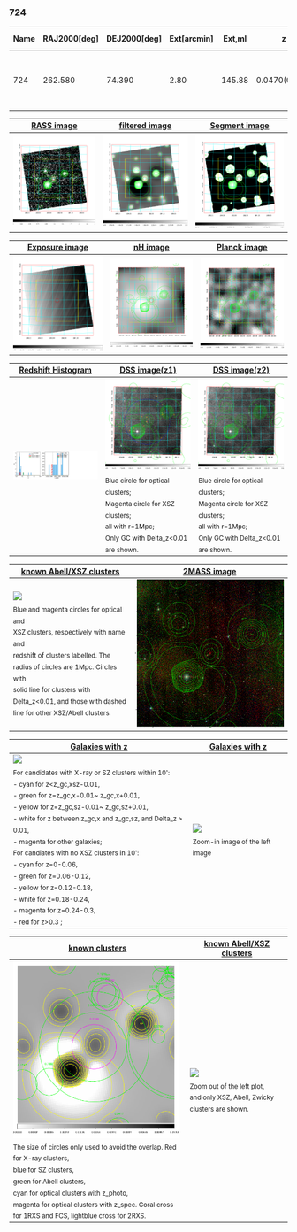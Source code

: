 <div STYLE="page-break-after: always;"></div>

### 724

|Name|RAJ2000[deg]|DEJ2000[deg] |Ext[arcmin]| Ext,ml | z | z_src| C|GC(XSZ,Delta_z<0.01)| GC(OPT,Delta_z<0.01)|GC| R_sig[arcmin] | R500[arcmin] | R500[Mpc]| CRsig[c/s] | CR500[c/s] |L500[1E44 erg/s]|F500[1E-12 erg/s/cm^2]| M500[1E14 Msun]|Tx[keV]|Cnt_sig|Beta|Rc[arcmin]|Comment|Alias|
|---|---|---|---|---|---|------|---|--------|---------|----------|---|---|---|---|---|---|---|---|---|---|---|---|---|---|
|724| 262.580| 74.390| 2.80| 145.88| 0.0470(0.005)| z1, z_opt| S| -| N| MCXC, N| 28.156| 11.966| 0.662| 0.223(0.026)| 0.204(0.024)| 0.181(0.023)| 3.484(0.438)| 0.86(0.06)| 1.98(0.08)| 2638.5| 0.503(-0.002+0.005)| 3.377(-0.172+0.188)| An X-ray cluster with $z$ = 0.11 and offset = 0.06 Mpc| k357|

|[RASS image](../image/724/724_img.pdf)|[filtered image](../image/724/724_fil.pdf)|[Segment image](../image/724/724_seg.pdf)|
|-------------------|--------------------|-------------------|
| <img src="../image/724/724_img.png" width="300">  | <img src="../image/724/724_fil.png" width="300">   | <img src="../image/724/724_seg.png" width="300">  |

|[Exposure image](../image/724/724_mex.pdf)| [nH image](../image/724/724_nh.pdf)| [Planck image](../image/724/724_p.pdf)|
|-------------------|--------------------|-------------------|
|<img src="../image/724/724_mex.png" width="300">   | <img src="../image/724/724_nh.png" width="300">    | <img src="../image/724/724_p.png" width="300"> |

|[Redshift Histogram](../image/724/724_zg.pdf) | [DSS image(z1)](../image/724/724_dss_z1.pdf)      |  [DSS image(z2)](../image/724/724_dss_z2.pdf)    |
|-------------------|--------------------|-------------------|
|<img src="../image/724/724_zg.png" width="300"> |<img src="../image/724/724_dss_z1.png" width="300"> <sub><br>Blue circle for optical clusters; <br>Magenta circle for XSZ clusters; <br>all with r=1Mpc; <br>Only GC with Delta_z<0.01 are shown. </sub>| <img src="../image/724/724_dss_z2.png" width="300"><sub><br>Blue circle for optical clusters; <br>Magenta circle for XSZ clusters; <br>all with r=1Mpc; <br>Only GC with Delta_z<0.01 are shown. </sub> |

|[known Abell/XSZ clusters](../image/724/724_m.pdf) | [2MASS image](../image/724/724_2mass.pdf)      |
|-------------------|-------------------|
|<img src=../image/724/724_m.png width="300"> <br><sub>Blue and magenta circles for optical and <br>XSZ clusters, respectively with name and <br>redshift of clusters labelled. The <br>radius of circles are 1Mpc. Circles with <br>solid line for clusters with <br>Delta_z<0.01, and those with dashed <br>line for other XSZ/Abell clusters.        </sub>|<img src="../image/724/724_2mass.png" width="300">  |

|[Galaxies with z](../image/724/724_opt_ned.pdf) |[Galaxies with z](../image/724/724_opt_ned_zoom.pdf) |
|-------------------|-------------------|
| <img src=../image/724/724_opt_ned.png width="300"> <br><sub> For candidates with X-ray or SZ clusters within 10': <br> - cyan for z<z_gc,xsz-0.01, <br> - green for z=z_gc,x-0.01~ z_gc,x+0.01, <br> - yellow for z=z_gc,sz-0.01~ z_gc,sz+0.01, <br> - white for z between z_gc,x and z_gc,sz, and Delta_z > 0.01, <br> - magenta for other galaxies; <br>For candiates with no XSZ clusters in 10': <br> - cyan for z=0-0.06, <br> - green for z=0.06-0.12, <br> - yellow for z=0.12-0.18, <br> - white for z=0.18-0.24, <br> - magenta for z=0.24-0.3, <br> - red for z>0.3 ;  </sub>|<img src=../image/724/724_opt_ned_zoom.png width="300">  <br><sub> Zoom-in image of the left image</sub>|

|[known clusters](../image/724/724_gc.pdf) |[known Abell/XSZ clusters](../image/724/724_gc_large.pdf) |
|-------------------|-------------------|
| <img src=../image/724/724_gc.png width="300"> <br><sub> The size of circles only used to avoid the overlap. Red for X-ray clusters, <br> blue for SZ clusters, <br> green for Abell clusters, <br> cyan for optical clusters with z_photo, <br> magenta for optical clusters with z_spec. Coral cross for 1RXS and FCS, lightblue cross for 2RXS. </sub>|<img src=../image/724/724_gc_large.png width="300"> <br><sub> Zoom out of the left plot, <br> and only XSZ, Abell, Zwicky clusters are shown. </sub> |



